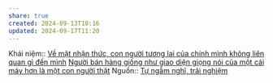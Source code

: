 ```yaml
---
share: true
created: 2024-09-13T10:16
updated: 2024-09-17T11:20
---
```

Khái niệm:: 
[Về mặt nhận thức, con người tương lai của chính mình không liên quan gì đến mình](../../../T%C3%A2m%20l%C3%BD%20h%E1%BB%8Dc%20qu%E1%BA%A3n%20l%C3%BD%20v%C3%A0%20lao%20%C4%91%E1%BB%99ng/S%E1%BA%AFp%20x%E1%BA%BFp%20%C4%91%E1%BB%99%20%C6%B0u%20ti%C3%AAn/S%E1%BB%B1%20tr%C3%AC%20ho%C3%A3n/V%E1%BB%81%20m%E1%BA%B7t%20nh%E1%BA%ADn%20th%E1%BB%A9c,%20con%20ng%C6%B0%E1%BB%9Di%20t%C6%B0%C6%A1ng%20lai%20c%E1%BB%A7a%20ch%C3%ADnh%20m%C3%ACnh%20kh%C3%B4ng%20li%C3%AAn%20quan%20g%C3%AC%20%C4%91%E1%BA%BFn%20m%C3%ACnh.md)
[Người bán hàng giống như giao diện giọng nói của một cái máy hơn là một con người thật](../../../%C4%90%E1%BA%A1o%20%C4%91%E1%BB%A9c,%20ph%C3%A1p%20lu%E1%BA%ADt.%20Ch%E1%BB%A7%20ngh%C4%A9a%20t%C3%A2n%20t%E1%BB%B1%20do/Ng%C6%B0%E1%BB%9Di%20b%C3%A1n%20h%C3%A0ng%20gi%E1%BB%91ng%20nh%C6%B0%20giao%20di%E1%BB%87n%20gi%E1%BB%8Dng%20n%C3%B3i%20c%E1%BB%A7a%20m%E1%BB%99t%20c%C3%A1i%20m%C3%A1y%20h%C6%A1n%20l%C3%A0%20m%E1%BB%99t%20con%20ng%C6%B0%E1%BB%9Di%20th%E1%BA%ADt.md)
Nguồn:: [Tự ngẫm nghĩ, trải nghiệm](../../../%CE%9E%20Ngu%E1%BB%93n/T%E1%BB%B1%20ng%E1%BA%ABm%20ngh%C4%A9,%20tr%E1%BA%A3i%20nghi%E1%BB%87m.md)